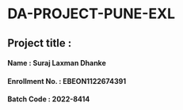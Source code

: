 # DA-PROJECT-PUNE-EXL
## Project title :
#### Name : Suraj Laxman Dhanke
#### Enrollment No. : EBEON1122674391
#### Batch Code : 2022-8414
